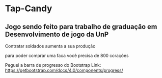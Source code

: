 # Tap-Candy
 
## Jogo sendo feito para trabalho de graduação em Desenvolvimento de jogo da UnP

Contratar soldados aumenta a sua produção

para poder comprar uma faca você precisa de 800 corações


Peguei a barra de progresso do Bootstrap Link: https://getbootstrap.com/docs/4.0/components/progress/